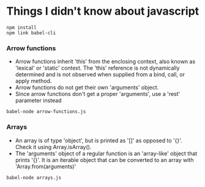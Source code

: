 # Things I didn't know about javascript

```
npm install
npm link babel-cli
```

### Arrow functions

* Arrow functions inherit 'this' from the enclosing context, also known as 'lexical' or 'static' context. The 'this' reference is not dynamically determined and is not observed when supplied from a bind, call, or apply method.
* Arrow functions do not get their own 'arguments' object.
* Since arrow functions don't get a proper 'arguments', use a 'rest' parameter instead

```
babel-node arrow-functions.js
```


### Arrays

* An array is of type 'object', but is printed as '[]' as opposed to '{}'. Check it using Array.isArray().
* The 'arguments' object of a regular function is an 'array-like' object that prints '{}'. It is an iterable object that can be converted to an array with 'Array.from(arguments)'

```
babel-node arrays.js
```
